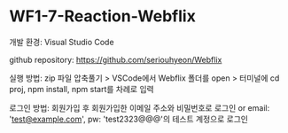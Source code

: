 # WF1-7-Reaction-Webflix

개발 환경: Visual Studio Code

github repository: https://github.com/seriouhyeon/Webflix

실행 방법: zip 파일 압축풀기 > VSCode에서 Webflix 폴더를 open > 터미널에 cd proj, npm install, npm start를 차례로 입력

로그인 방법: 회원가입 후 회원가입한 이메일 주소와 비밀번호로 로그인 or email: 'test@example.com', pw: 'test2323@@@'의 테스트 계정으로 로그인